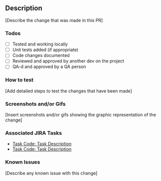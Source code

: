 ## Description
[Describe the change that was made in this PR]

### Todos
 - [ ] Tested and working locally
 - [ ] Unit tests added (if appropriate)
 - [ ] Code changes documented
 - [ ] Reviewed and approved by another dev on the project
 - [ ] QA-d and approved by a QA person

### How to test
[Add detailed steps to test the changes that have been made]

### Screenshots and/or Gifs
[Insert screenshots and/or gifs showing the graphic representation of the change]

### Associated JIRA Tasks
- [Task Code: Task Description](http://jira_task_link.com)
- [Task Code: Task Description](http://jira_task_link.com)

### Known Issues
[Describe any known issue with this change]